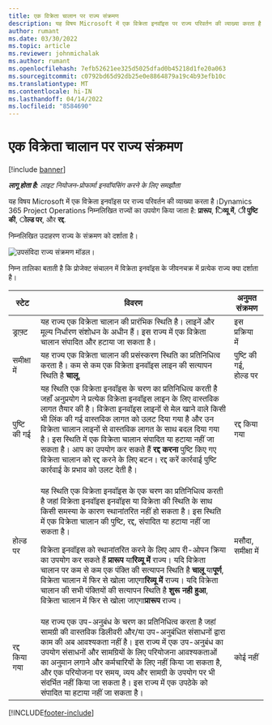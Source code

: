 ```yaml
---
title: एक विक्रेता चालान पर राज्य संक्रमण
description: यह विषय Microsoft में एक विक्रेता इनवॉइस पर राज्य परिवर्तन की व्याख्या करता है।Dynamics 365 Project Operations
author: rumant
ms.date: 03/30/2022
ms.topic: article
ms.reviewer: johnmichalak
ms.author: rumant
ms.openlocfilehash: 7efb52621ee325d5025dfad0b45218d1fe20a063
ms.sourcegitcommit: c0792bd65d92db25e0e8864879a19c4b93efb10c
ms.translationtype: MT
ms.contentlocale: hi-IN
ms.lasthandoff: 04/14/2022
ms.locfileid: "8584690"
---
```

# <a name="state-transitions-on-a-vendor-invoice"></a>एक विक्रेता चालान पर राज्य संक्रमण

[!include [banner](../../includes/dataverse-preview.md)]

_**लागू होता है:** लाइट नियोजन-प्रोफार्मा इनवॉयसिंग करने के लिए समझौता_

यह विषय Microsoft में एक विक्रेता इनवॉइस पर राज्य परिवर्तन की व्याख्या करता है।Dynamics 365 Project Operations निम्नलिखित राज्यों का उपयोग किया जाता है: **प्रारूप**, **िव्यू में**, **ी पुष्टि की**, **ोल्ड पर**, और **रद्द**.

निम्नलिखित उदाहरण राज्य के संक्रमण को दर्शाता है।

![उपसंविदा राज्य संक्रमण मॉडल।](../media/VI_State_Model.jpg)

निम्न तालिका बताती है कि प्रोजेक्ट संचालन में विक्रेता इनवॉइस के जीवनचक्र में प्रत्येक राज्य क्या दर्शाता है।

| स्टेट | विवरण | अनुमत संक्रमण |
| --- | --- | --- |
| ड्राफ़्ट | यह राज्य एक विक्रेता चालान की प्रारंभिक स्थिति है। लाइनें और मूल्य निर्धारण संशोधन के अधीन हैं। इस राज्य में एक विक्रेता चालान संपादित और हटाया जा सकता है। | इस प्रक्रिया में |
| समीक्षा में | यह राज्य एक विक्रेता चालान की प्रसंस्करण स्थिति का प्रतिनिधित्व करता है। कम से कम एक विक्रेता इनवॉइस लाइन की सत्यापन स्थिति है **चालू**. | पुष्टि की गई, होल्ड पर |
| पुष्टि की गई | यह स्थिति एक विक्रेता इनवॉइस के चरण का प्रतिनिधित्व करती है जहाँ अनुप्रयोग ने प्रत्येक विक्रेता इनवॉइस लाइन के लिए वास्तविक लागत तैयार की है। विक्रेता इनवॉइस लाइनों से मेल खाने वाले किसी भी लिंक की गई वास्तविक लागत को उलट दिया गया है और उन विक्रेता चालान लाइनों से वास्तविक लागत के साथ बदल दिया गया है। इस स्थिति में एक विक्रेता चालान संपादित या हटाया नहीं जा सकता है। आप का उपयोग कर सकते हैं **रद्द करना** पुष्टि किए गए विक्रेता चालान को रद्द करने के लिए बटन। रद्द करें कार्रवाई पुष्टि कार्रवाई के प्रभाव को उलट देती है। | रद्द किया गया |
| होल्ड पर | <p>यह स्थिति एक विक्रेता इनवॉइस के एक चरण का प्रतिनिधित्व करती है जहां विक्रेता इनवॉइस इनवॉइस या विक्रेता की स्थिति के साथ किसी समस्या के कारण स्थानांतरित नहीं हो सकता है। इस स्थिति में एक विक्रेता चालान की पुष्टि, रद्द, संपादित या हटाया नहीं जा सकता है।</p><p>विक्रेता इनवॉइस को स्थानांतरित करने के लिए आप री-ओपन क्रिया का उपयोग कर सकते हैं **प्रारूप** या**रिव्यू में** राज्य। यदि विक्रेता चालान पर कम से कम एक पंक्ति की सत्यापन स्थिति है **चालू** या**पूर्ण**, विक्रेता चालान में फिर से खोला जाएगा**रिव्यू में** राज्य। यदि विक्रेता चालान की सभी पंक्तियों की सत्यापन स्थिति है **शुरू नही हुआ**, विक्रेता चालान में फिर से खोला जाएगा**प्रारूप** राज्य।</p> | मसौदा, समीक्षा में |
| रद्द किया गया | यह राज्य एक उप-अनुबंध के चरण का प्रतिनिधित्व करता है जहां सामग्री की वास्तविक डिलीवरी और/या उप-अनुबंधित संसाधनों द्वारा काम की अब आवश्यकता नहीं है। इस राज्य में एक उप-अनुबंध का उपयोग संसाधनों और सामग्रियों के लिए परियोजना आवश्यकताओं का अनुमान लगाने और कर्मचारियों के लिए नहीं किया जा सकता है, और एक परियोजना पर समय, व्यय और सामग्री के उपयोग पर भी संदर्भित नहीं किया जा सकता है। इस राज्य में एक उपठेके को संपादित या हटाया नहीं जा सकता है। | कोई नहीं |

[!INCLUDE[footer-include](../../includes/footer-banner.md)]
